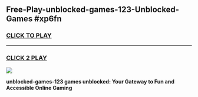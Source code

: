 
## Free-Play-unblocked-games-123-Unblocked-Games #xp6fn
<h3>
<a href="https://news.freeplayer.one?title=unblocked-games-123&ref=8M">CLICK TO PLAY</a></h3>
<hr>

<h3>
<a href="https://news.freeplayer.one?title=unblocked-games-123&ref=8M">CLICK 2 PLAY</a>
  
</h3>

<a href="https://news.freeplayer.one?title=unblocked-games-123&ref=8M"><img src="https://clearcache.store/games.png"></a>


**unblocked-games-123 games unblocked: Your Gateway to Fun and Accessible Online Gaming**
